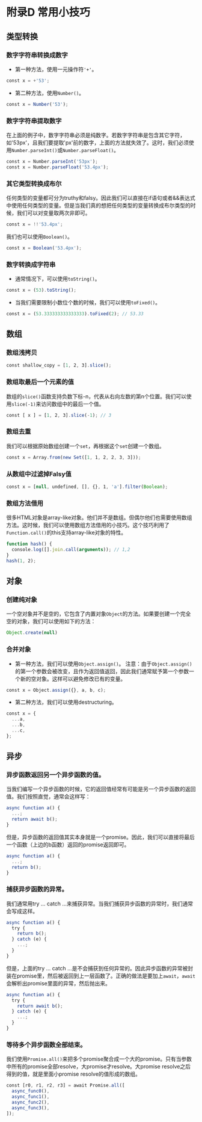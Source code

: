# 附录D 常用小技巧
## 类型转换
### 数字字符串转换成数字
+ 第一种方法，使用一元操作符`'+'`。
```javascript
const x = +'53';
```
+ 第二种方法，使用`Number()`。
```javascript
const x = Number('53');
```
### 数字字符串提取数字
在上面的例子中，数字字符串必须是纯数字。若数字字符串是包含其它字符，如'53px'，且我们要提取'px'前的数字，上面的方法就失效了。这时，我们必须使用`Number.parseInt()`或`Number.parseFloat()`。
```javascript
const x = Number.parseInt('53px');
const x = Number.parseFloat('53.4px');
```
### 其它类型转换成布尔
任何类型的变量都可分为truthy和falsy。因此我们可以直接在if语句或者&&表达式中使用任何类型的变量。但是当我们真的想把任何类型的变量转换成布尔类型的时候，我们可以对变量取两次非即可。
```javascript
const x = !!'53.4px';
```
我们也可以使用`Boolean()`。
```javascript
const x = Boolean('53.4px');
```
### 数字转换成字符串
+ 通常情况下，可以使用`toString()`。
```javascript
const x = (53).toString();
```
+ 当我们需要限制小数位个数的时候，我们可以使用`toFixed()`。
```javascript
const x = (53.333333333333333).toFixed(2); // 53.33
```
## 数组
### 数组浅拷贝
```javascript
const shallow_copy = [1, 2, 3].slice();
```
### 数组取最后一个元素的值
数组的`slice()`函数支持负数下标-n，代表从右向左数的第n个位置。我们可以使用`slice(-1)`来访问数组中的最后一个值。
```javascript
const [ x ] = [1, 2, 3].slice(-1); // 3
```
### 数组去重
我们可以根据原始数组创建一个`set`，再根据这个`set`创建一个数组。
```javascript
const x = Array.from(new Set([1, 1, 2, 2, 3, 3]));
```
### 从数组中过滤掉Falsy值
```javascript
const x = [null, undefined, [], {}, 1, 'a'].filter(Boolean);
```
### 数组方法借用
很多HTML对象是array-like对象。他们并不是数组。但偶尔他们也需要使用数组方法。这时候，我们可以使用数组方法借用的小技巧。这个技巧利用了`Function.call()`的this支持array-like对象的特性。
```javascript
function hash() {
  console.log([].join.call(arguments)); // 1,2
}
hash(1, 2);
```
## 对象
### 创建纯对象
一个空对象并不是空的，它包含了内置对象`Object`的方法。如果要创建一个完全空的对象，我们可以使用如下的方法：
```javascript
Object.create(null)
```
### 合并对象
+ 第一种方法，我们可以使用`Object.assign()`。
注意：由于`Object.assign()`的第一个参数会被改变，且作为返回值返回，因此我们通常赋予第一个参数一个新的空对象。这样可以避免修改已有的变量。
```javascript
const x = Object.assign({}, a, b, c);
```
+ 第二种方法，我们可以使用destructuring。
```javascript
const x = {
  ...a,
  ...b,
  ...c,
};
```
## 异步
### 异步函数返回另一个异步函数的值。
当我们编写一个异步函数的时候，它的返回值经常有可能是另一个异步函数的返回值。我们按照直觉，通常会这样写：
```javascript
async function a() {
  ...;
  return await b();
}
```
但是，异步函数的返回值其实本身就是一个promise。因此，我们可以直接将最后一个函数（上边的b函数）返回的promise返回即可。
```javascript
async function a() {
  ...;
  return b();
}
```
### 捕获异步函数的异常。
我们通常用try … catch …来捕获异常。当我们捕获异步函数的异常时，我们通常会写成这样。
```javascript
async function a() {
  try {
    return b();
  } catch (e) {
    ...;
  }
}
```
但是，上面的try … catch …是不会捕获到任何异常的。因此异步函数的异常被封装在promise里，然后被返回到上一层函数了。正确的做法是要加上`await`，`await`会解析出promise里面的异常，然后抛出来。
```javascript
async function a() {
  try {
    return await b();
  } catch (e) {
    ...;
  }
}
```
### 等待多个异步函数全部结束。
我们使用`Promise.all()`来把多个promise聚合成一个大的promise。只有当参数中所有的promise全部resolve，大promise才resolve。大promise resolve之后得到的值，就是里面小promise resolve的值形成的数组。
```javascript
const [r0, r1, r2, r3] = await Promise.all([
  async_func0(),
  async_func1(),
  async_func2(),
  async_func3(),
]);
```